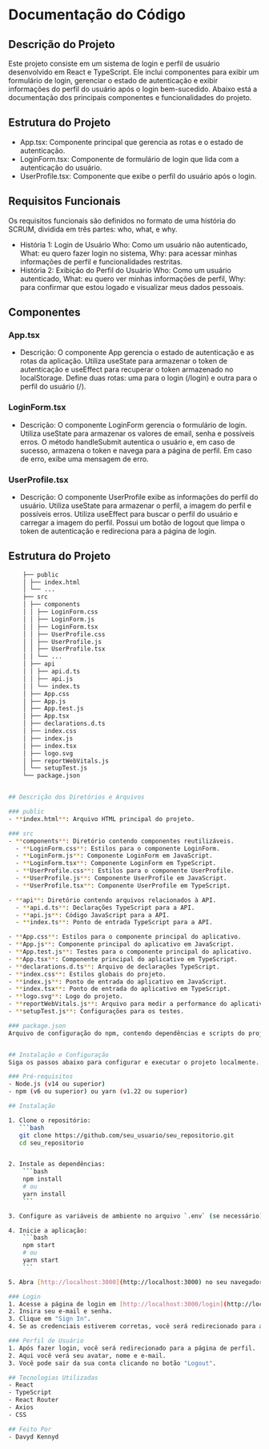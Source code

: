 # Documentação do Código
## Descrição do Projeto
Este projeto consiste em um sistema de login e perfil de usuário desenvolvido em React e TypeScript. Ele inclui componentes para exibir um formulário de login, gerenciar o estado de autenticação e exibir informações do perfil do usuário após o login bem-sucedido. Abaixo está a documentação dos principais componentes e funcionalidades do projeto.

## Estrutura do Projeto
- App.tsx: Componente principal que gerencia as rotas e o estado de autenticação.
- LoginForm.tsx: Componente de formulário de login que lida com a autenticação do usuário.
- UserProfile.tsx: Componente que exibe o perfil do usuário após o login.
## Requisitos Funcionais
Os requisitos funcionais são definidos no formato de uma história do SCRUM, dividida em três partes: who, what, e why.

- História 1: Login de Usuário
Who: Como um usuário não autenticado,
What: eu quero fazer login no sistema,
Why: para acessar minhas informações de perfil e funcionalidades restritas.
- História 2: Exibição do Perfil do Usuário
Who: Como um usuário autenticado,
What: eu quero ver minhas informações de perfil,
Why: para confirmar que estou logado e visualizar meus dados pessoais.
## Componentes
### App.tsx
- Descrição: O componente App gerencia o estado de autenticação e as rotas da aplicação. Utiliza useState para armazenar o token de autenticação e useEffect para recuperar o token armazenado no localStorage. Define duas rotas: uma para o login (/login) e outra para o perfil do usuário (/).
### LoginForm.tsx
- Descrição: O componente LoginForm gerencia o formulário de login. Utiliza useState para armazenar os valores de email, senha e possíveis erros. O método handleSubmit autentica o usuário e, em caso de sucesso, armazena o token e navega para a página de perfil. Em caso de erro, exibe uma mensagem de erro.
### UserProfile.tsx
- Descrição: O componente UserProfile exibe as informações do perfil do usuário. Utiliza useState para armazenar o perfil, a imagem do perfil e possíveis erros. Utiliza useEffect para buscar o perfil do usuário e carregar a imagem do perfil. Possui um botão de logout que limpa o token de autenticação e redireciona para a página de login.


## Estrutura do Projeto
```bash
    ├── public
    │ ├── index.html
    │ └── ...
    ├── src
    │ ├── components
    │ │ ├── LoginForm.css
    │ │ ├── LoginForm.js
    │ │ ├── LoginForm.tsx
    │ │ ├── UserProfile.css
    │ │ ├── UserProfile.js
    │ │ ├── UserProfile.tsx
    │ │ └── ...
    │ ├── api
    │ │ ├── api.d.ts
    │ │ ├── api.js
    │ │ └── index.ts
    │ ├── App.css
    │ ├── App.js
    │ ├── App.test.js
    │ ├── App.tsx
    │ ├── declarations.d.ts
    │ ├── index.css
    │ ├── index.js
    │ ├── index.tsx
    │ ├── logo.svg
    │ ├── reportWebVitals.js
    │ └── setupTest.js
    └── package.json


## Descrição dos Diretórios e Arquivos

### public
- **index.html**: Arquivo HTML principal do projeto.

### src
- **components**: Diretório contendo componentes reutilizáveis.
  - **LoginForm.css**: Estilos para o componente LoginForm.
  - **LoginForm.js**: Componente LoginForm em JavaScript.
  - **LoginForm.tsx**: Componente LoginForm em TypeScript.
  - **UserProfile.css**: Estilos para o componente UserProfile.
  - **UserProfile.js**: Componente UserProfile em JavaScript.
  - **UserProfile.tsx**: Componente UserProfile em TypeScript.

- **api**: Diretório contendo arquivos relacionados à API.
  - **api.d.ts**: Declarações TypeScript para a API.
  - **api.js**: Código JavaScript para a API.
  - **index.ts**: Ponto de entrada TypeScript para a API.

- **App.css**: Estilos para o componente principal do aplicativo.
- **App.js**: Componente principal do aplicativo em JavaScript.
- **App.test.js**: Testes para o componente principal do aplicativo.
- **App.tsx**: Componente principal do aplicativo em TypeScript.
- **declarations.d.ts**: Arquivo de declarações TypeScript.
- **index.css**: Estilos globais do projeto.
- **index.js**: Ponto de entrada do aplicativo em JavaScript.
- **index.tsx**: Ponto de entrada do aplicativo em TypeScript.
- **logo.svg**: Logo do projeto.
- **reportWebVitals.js**: Arquivo para medir a performance do aplicativo.
- **setupTest.js**: Configurações para os testes.

### package.json
Arquivo de configuração do npm, contendo dependências e scripts do projeto.


## Instalação e Configuração
Siga os passos abaixo para configurar e executar o projeto localmente.

### Pré-requisitos
- Node.js (v14 ou superior)
- npm (v6 ou superior) ou yarn (v1.22 ou superior)

## Instalação

1. Clone o repositório:
   ```bash
   git clone https://github.com/seu_usuario/seu_repositorio.git
   cd seu_repositorio


2. Instale as dependências:
    ```bash
    npm install
    # ou
    yarn install
    ```

3. Configure as variáveis de ambiente no arquivo `.env` (se necessário).

4. Inicie a aplicação:
    ```bash
    npm start
    # ou
    yarn start
    ```

5. Abra [http://localhost:3000](http://localhost:3000) no seu navegador para ver a aplicação.

### Login
1. Acesse a página de login em [http://localhost:3000/login](http://localhost:3000/login).
2. Insira seu e-mail e senha.
3. Clique em "Sign In".
4. Se as credenciais estiverem corretas, você será redirecionado para a página de perfil.

### Perfil de Usuário
1. Após fazer login, você será redirecionado para a página de perfil.
2. Aqui você verá seu avatar, nome e e-mail.
3. Você pode sair da sua conta clicando no botão "Logout".

## Tecnologias Utilizadas
- React
- TypeScript
- React Router
- Axios
- CSS

## Feito Por
- Davyd Kennyd 
